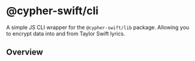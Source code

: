 # @cypher-swift/cli

A simple JS CLI wrapper for the `@cypher-swift/lib` package. Allowing you to encrypt data into and from Taylor Swift lyrics.

## Overview
